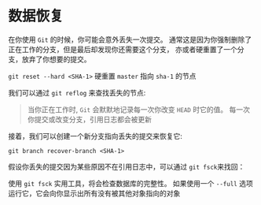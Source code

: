 # 数据恢复

在你使用 `Git` 的时候，你可能会意外丢失一次提交。 通常这是因为你强制删除了正在工作的分支，但是最后却发现你还需要这个分支， 亦或者硬重置了一个分支，放弃了你想要的提交。

`git reset --hard <SHA-1>` 硬重置 `master` 指向 `sha-1` 的节点

我们可以通过 `git reflog` 来查找丢失的节点:

> 当你正在工作时, `Git` 会默默地记录每一次你改变 `HEAD` 时它的值。 每一次你提交或改变分支，引用日志都会被更新

接着，我们可以创建一个新分支指向丢失的提交来恢复它:

`git branch recover-branch <SHA-1>`

假设你丢失的提交因为某些原因不在引用日志中，可以通过 `git fsck`来找回：

使用 `git fsck` 实用工具，将会检查数据库的完整性。 如果使用一个 `--full` 选项运行它，它会向你显示出所有没有被其他对象指向的对象
